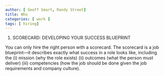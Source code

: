 ```yaml
---
author: [ Geoff Smart, Randy Street]
title: Who
categories: [ work ]
tags: [ hiring]
---
```

1. SCORECARD: DEVELOPING YOUR SUCCESS BLUEPRINT

You can only hire the right person with a scorecard. 
The scorecard is a job blueprint—it describes exactly what success in a role looks like, including the 
(i) mission (why the role exists)
(ii) outcomes (what the person must deliver) 
(iii) competencies (how the job should be done given the job requirements and company culture).